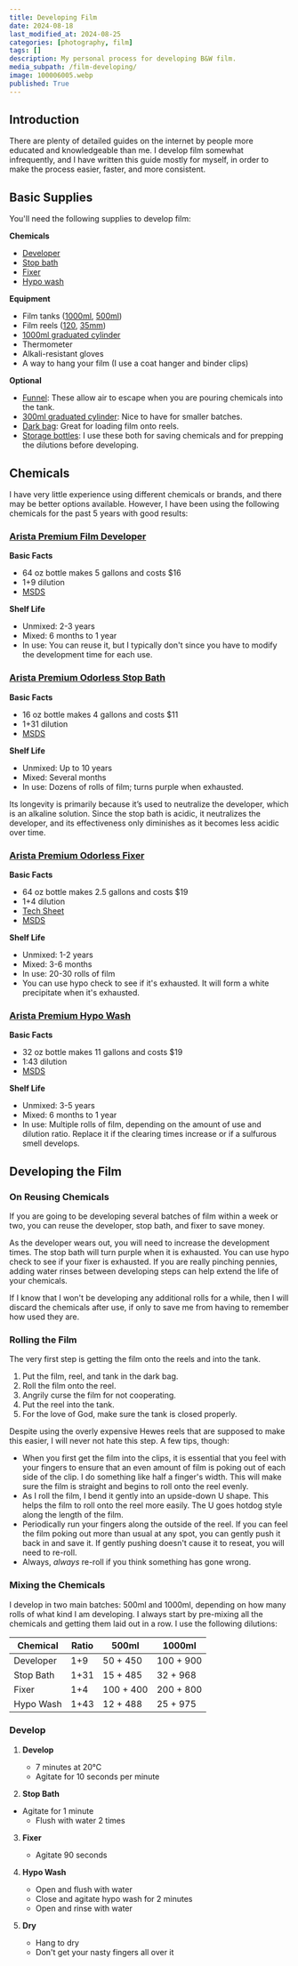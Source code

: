 ```yaml
---
title: Developing Film
date: 2024-08-18
last_modified_at: 2024-08-25
categories: [photography, film]
tags: []
description: My personal process for developing B&W film.
media_subpath: /film-developing/
image: 100006005.webp
published: True
---
```

## Introduction
There are plenty of detailed guides on the internet by people more educated and knowledgeable than me. I develop film somewhat infrequently, and I have written this guide mostly for myself, in order to make the process easier, faster, and more consistent.

## Basic Supplies
You'll need the following supplies to develop film:

**Chemicals**

  - [Developer](https://www.freestylephoto.com/6172-Arista-Premium-Liquid-Film-Developer-64-oz.-(Makes-5-Gallons))
  - [Stop bath](https://www.freestylephoto.com/6511-Arista-Premium-Odorless-Stop-Bath-16-oz.-(Makes-4-Gallons))
  - [Fixer](https://www.freestylephoto.com/6204-Arista-Premium-Odorless-Liquid-Fixer-64-oz.)
  - [Hypo wash](https://www.freestylephoto.com/6732-Arista-Premium-Hypo-Wash-32-oz.-(Makes-11-Gallons))

**Equipment**

  - Film tanks ([1000ml](https://www.freestylephoto.com/91230-Arista-Stainless-Steel-Tank-30-oz.-with-PVC-Top), [500ml](https://www.freestylephoto.com/91216-Arista-Stainless-Steel-Tank-16-oz.-with-PVC-Top))
  - Film reels ([120](https://www.freestylephoto.com/140120-Hewes-Pro-Stainless-Steel-Reel-120-Reel), [35mm](https://www.freestylephoto.com/140135-Hewes-Pro-Stainless-Steel-Reel-35mm-Reel))
  - [1000ml graduated cylinder](https://www.freestylephoto.com/173100-Arista-Graduated-Cylinder-1000-ml)
  - Thermometer
  - Alkali-resistant gloves
  - A way to hang your film (I use a coat hanger and binder clips)

**Optional**

  - [Funnel](https://www.amazon.com/gp/product/B000079XWD): These allow air to escape when you are pouring chemicals into the tank.
  - [300ml graduated cylinder](https://www.freestylephoto.com/173300-Arista-Graduated-Cylinder-300-ml): Nice to have for smaller batches.
  - [Dark bag](https://www.freestylephoto.com/322730-Arista-Changing-Bag-27-in.-x-30-in.): Great for loading film onto reels.
  - [Storage bottles](https://www.freestylephoto.com/68732-Arista-Storage-Bottle-Round-Black-32-oz.): I use these both for saving chemicals and for prepping the dilutions before developing.

## Chemicals
I have very little experience using different chemicals or brands, and there may be better options available. However, I have been using the following chemicals for the past 5 years with good results:

### [Arista Premium Film Developer](https://www.freestylephoto.com/6172-Arista-Premium-Liquid-Film-Developer-64-oz.-(Makes-5-Gallons))

**Basic Facts**
- 64 oz bottle makes 5 gallons and costs $16
- 1+9 dilution
- [MSDS](https://www.freestylephoto.com/static/pdf/msds/aristapremium/ARISTA_PREMIUM_LIQUID_FILM_DEV_SDS.pdf)

**Shelf Life**
- Unmixed: 2-3 years
- Mixed: 6 months to 1 year
- In use: You can reuse it, but I typically don't since you have to modify the development time for each use.

### [Arista Premium Odorless Stop Bath](https://www.freestylephoto.com/6511-Arista-Premium-Odorless-Stop-Bath-16-oz.-(Makes-4-Gallons))

**Basic Facts**
- 16 oz bottle makes 4 gallons and costs $11
- 1+31 dilution
- [MSDS](https://www.freestylephoto.com/static/pdf/msds/aristapremium/ARISTA_PREMIUM_STOP_BATH_SDS.pdf)

**Shelf Life**
- Unmixed: Up to 10 years
- Mixed: Several months
- In use: Dozens of rolls of film; turns purple when exhausted.

Its longevity is primarily because it’s used to neutralize the developer, which is an alkaline solution. Since the stop bath is acidic, it neutralizes the developer, and its effectiveness only diminishes as it becomes less acidic over time.

### [Arista Premium Odorless Fixer](https://www.freestylephoto.com/6204-Arista-Premium-Odorless-Liquid-Fixer-64-oz.)

**Basic Facts**
- 64 oz bottle makes 2.5 gallons and costs $19
- 1+4 dilution
- [Tech Sheet](https://www.freestylephoto.com/static/pdf/product_pdf/aristapremium/ARISTA_PREMIUM_ODORLESS_FIXER_TECH_SHEET.pdf)
- [MSDS](https://www.freestylephoto.com/static/pdf/msds/aristapremium/Arista_Premium_Odorless_Fixer_SDS.pdf)

**Shelf Life**
- Unmixed: 1-2 years
- Mixed: 3-6 months
- In use: 20-30 rolls of film
- You can use hypo check to see if it's exhausted. It will form a white precipitate when it's exhausted.

### [Arista Premium Hypo Wash](https://www.freestylephoto.com/6732-Arista-Premium-Hypo-Wash-32-oz.-(Makes-11-Gallons))

**Basic Facts**
- 32 oz bottle makes 11 gallons and costs $19
- 1:43 dilution
- [MSDS](https://www.freestylephoto.com/static/pdf/msds/aristapremium/ARISTA_PREMIUM_ARCHIVAL_WASH_SDS.pdf)

**Shelf Life**
- Unmixed: 3-5 years
- Mixed: 6 months to 1 year
- In use: Multiple rolls of film, depending on the amount of use and dilution ratio. Replace it if the clearing times increase or if a sulfurous smell develops.

## Developing the Film
### On Reusing Chemicals
If you are going to be developing several batches of film within a week or two, you can reuse the developer, stop bath, and fixer to save money.

As the developer wears out, you will need to increase the development times. The stop bath will turn purple when it is exhausted. You can use hypo check to see if your fixer is exhausted. If you are really pinching pennies, adding water rinses between developing steps can help extend the life of your chemicals.

If I know that I won't be developing any additional rolls for a while, then I will discard the chemicals after use, if only to save me from having to remember how used they are.

### Rolling the Film
The very first step is getting the film onto the reels and into the tank. 
1. Put the film, reel, and tank in the dark bag.
2. Roll the film onto the reel.
3. Angrily curse the film for not cooperating.
4. Put the reel into the tank.
5. For the love of God, make sure the tank is closed properly.

Despite using the overly expensive Hewes reels that are supposed to make this easier, I will never not hate this step. A few tips, though:
- When you first get the film into the clips, it is essential that you feel with your fingers to ensure that an even amount of film is poking out of each side of the clip. I do something like half a finger's width. This will make sure the film is straight and begins to roll onto the reel evenly.
- As I roll the film, I bend it gently into an upside-down U shape. This helps the film to roll onto the reel more easily. The U goes hotdog style along the length of the film.
- Periodically run your fingers along the outside of the reel. If you can feel the film poking out more than usual at any spot, you can gently push it back in and save it. If gently pushing doesn't cause it to reseat, you will need to re-roll.
- Always, _always_ re-roll if you think something has gone wrong.

### Mixing the Chemicals
I develop in two main batches: 500ml and 1000ml, depending on how many rolls of what kind I am developing. I always start by pre-mixing all the chemicals and getting them laid out in a row. I use the following dilutions:

| **Chemical**   | **Ratio** | **500ml**   | **1000ml** |
|----------------|-----------|-------------|------------|
| Developer      | 1+9       | 50 + 450    | 100 + 900  |
| Stop Bath      | 1+31      | 15 + 485    | 32 + 968   |
| Fixer          | 1+4       | 100 + 400   | 200 + 800  |
| Hypo Wash      | 1+43      | 12 + 488    | 25 + 975   |

### Develop

1. **Develop**
    - 7 minutes at 20°C
    - Agitate for 10 seconds per minute

2. **Stop Bath**
 - Agitate for 1 minute
    - Flush with water 2 times

3. **Fixer**
    - Agitate 90 seconds

4. **Hypo Wash**
    - Open and flush with water
    - Close and agitate hypo wash for 2 minutes
    - Open and rinse with water

5. **Dry**
    - Hang to dry
    - Don't get your nasty fingers all over it
